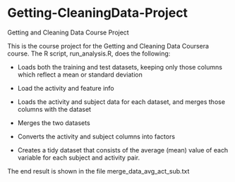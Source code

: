 # Getting-CleaningData-Project
Getting and Cleaning Data Course Project

This is the course project for the Getting and Cleaning Data Coursera course. The R script, run_analysis.R, does the following:

-  Loads both the training and test datasets, keeping only those columns which reflect a mean or standard deviation

-  Load the activity and feature info

-  Loads the activity and subject data for each dataset, and merges those columns with the dataset

-  Merges the two datasets

-  Converts the activity and subject columns into factors

-  Creates a tidy dataset that consists of the average (mean) value of each variable for each subject and activity pair.

The end result is shown in the file merge_data_avg_act_sub.txt
